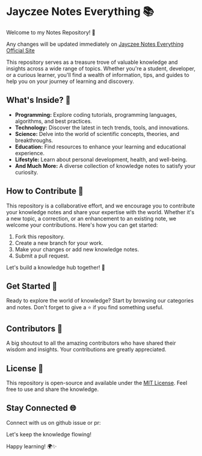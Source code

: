 # Jayczee Notes Everything 📚

Welcome to my Notes Repository! 🌟

Any changes will be updated immediately on [Jayczee Notes Everything Official Site](https://docs.jayczee.top:1212)

This repository serves as a treasure trove of valuable knowledge and insights across a wide range of topics. Whether
you're a student, developer, or a curious learner, you'll find a wealth of information, tips, and guides to help you on
your journey of learning and discovery.

## What's Inside? 📖

- **Programming:** Explore coding tutorials, programming languages, algorithms, and best practices.
- **Technology:** Discover the latest in tech trends, tools, and innovations.
- **Science:** Delve into the world of scientific concepts, theories, and breakthroughs.
- **Education:** Find resources to enhance your learning and educational experience.
- **Lifestyle:** Learn about personal development, health, and well-being.
- **And Much More:** A diverse collection of knowledge notes to satisfy your curiosity.

## How to Contribute 🤝

This repository is a collaborative effort, and we encourage you to contribute your knowledge notes and share your
expertise with the world. Whether it's a new topic, a correction, or an enhancement to an existing note, we welcome your
contributions. Here's how you can get started:

1. Fork this repository.
2. Create a new branch for your work.
3. Make your changes or add new knowledge notes.
4. Submit a pull request.

Let's build a knowledge hub together! 🚀

## Get Started 🚀

Ready to explore the world of knowledge? Start by browsing our categories and notes. Don't forget to give a ⭐ if you
find something useful.

## Contributors 🙌

A big shoutout to all the amazing contributors who have shared their wisdom and insights. Your contributions are greatly
appreciated.

## License 📜

This repository is open-source and available under the [MIT License](LICENSE). Feel free to use and share the knowledge.

## Stay Connected 🌐

Connect with us on github issue or pr:

Let's keep the knowledge flowing!

Happy learning! 🌍✨